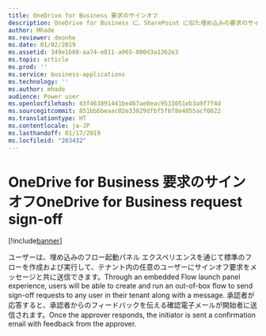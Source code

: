 ```yaml
---
title: OneDrive for Business 要求のサインオフ
description: OneDrive for Business に、SharePoint に似た埋め込みの要求のサインオフ エクスペリエンスが備わります。
author: Mhade
ms.reviewer: deonhe
ms.date: 01/02/2019
ms.assetid: 349e1b68-aa74-e811-a965-000d3a1362e3
ms.topic: article
ms.prod: ''
ms.service: business-applications
ms.technology: ''
ms.author: mhade
audience: Power user
ms.openlocfilehash: 43f463891441be467ae0eac9533051eb3a9f7f4d
ms.sourcegitcommit: 851bbbbeaac02e33829dfbf5f6f8e4055acf0822
ms.translationtype: HT
ms.contentlocale: ja-JP
ms.lasthandoff: 01/17/2019
ms.locfileid: "203432"
---
```

# <a name="onedrive-for-business-request-sign-off"></a><span data-ttu-id="f72c3-103">OneDrive for Business 要求のサインオフ</span><span class="sxs-lookup"><span data-stu-id="f72c3-103">OneDrive for Business request sign-off</span></span>


[!include[banner](../../includes/banner.md)]

<span data-ttu-id="f72c3-104">ユーザーは、埋め込みのフロー起動パネル エクスペリエンスを通じて標準のフローを作成および実行して、テナント内の任意のユーザーにサインオフ要求をメッセージと共に送信できます。</span><span class="sxs-lookup"><span data-stu-id="f72c3-104">Through an embedded Flow launch panel experience, users will be able to create and run an out-of-box flow to send sign-off requests to any user in their tenant along with a message.</span></span> <span data-ttu-id="f72c3-105">承認者が応答すると、承認者からのフィードバックを伝える確認電子メールが開始者に送信されます。</span><span class="sxs-lookup"><span data-stu-id="f72c3-105">Once the approver responds, the initiator is sent a confirmation email with feedback from the approver.</span></span> 
